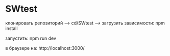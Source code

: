 # SWtest

клонировать репозиторий --> cd/SWtest --> загрузить зависимости: npm install

запустить: npm run dev

в браузере на: http://localhost:3000/
